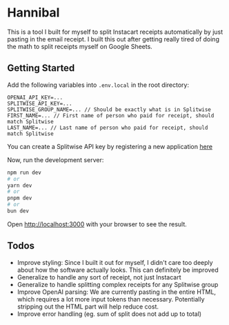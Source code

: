 # Hannibal

This is a tool I built for myself to split Instacart receipts automatically by just pasting in the email receipt. I built this out after getting really tired of doing the math to split receipts myself on Google Sheets.

## Getting Started

Add the following variables into `.env.local` in the root directory:

```
OPENAI_API_KEY=...
SPLITWISE_API_KEY=...
SPLITWISE_GROUP_NAME=... // Should be exactly what is in Splitwise
FIRST_NAME=... // First name of person who paid for receipt, should match Splitwise
LAST_NAME=... // Last name of person who paid for receipt, should match Splitwise
```

You can create a Splitwise API key by registering a new application [here](https://secure.splitwise.com/apps)

Now, run the development server:

```bash
npm run dev
# or
yarn dev
# or
pnpm dev
# or
bun dev
```

Open [http://localhost:3000](http://localhost:3000) with your browser to see the result.

## Todos

- Improve styling: Since I built it out for myself, I didn't care too deeply about how the software actually looks. This can definitely be improved
- Generalize to handle any sort of receipt, not just Instacart
- Generalize to handle splitting complex receipts for any Splitwise group
- Improve OpenAI parsing: We are currently pasting in the entire HTML, which requires a lot more input tokens than necessary. Potentially stripping out the HTML part will help reduce cost.
- Improve error handling (eg. sum of split does not add up to total)
